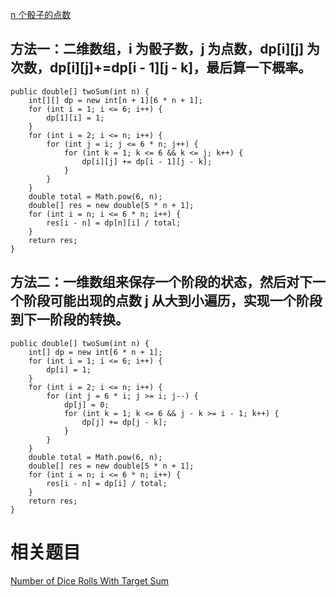[n 个骰子的点数](https://leetcode-cn.com/problems/nge-tou-zi-de-dian-shu-lcof/)

## 方法一：二维数组，i 为骰子数，j 为点数，dp[i][j] 为次数，dp[i][j]+=dp[i - 1][j - k]，最后算一下概率。

    public double[] twoSum(int n) {
        int[][] dp = new int[n + 1][6 * n + 1];
        for (int i = 1; i <= 6; i++) {
            dp[1][i] = 1;
        }
        for (int i = 2; i <= n; i++) {
            for (int j = i; j <= 6 * n; j++) {
                for (int k = 1; k <= 6 && k <= j; k++) {
                    dp[i][j] += dp[i - 1][j - k];
                }
            }
        }
        double total = Math.pow(6, n);
        double[] res = new double[5 * n + 1];
        for (int i = n; i <= 6 * n; i++) {
            res[i - n] = dp[n][i] / total;
        }
        return res;
    }

## 方法二：一维数组来保存一个阶段的状态，然后对下一个阶段可能出现的点数 j 从大到小遍历，实现一个阶段到下一阶段的转换。

    public double[] twoSum(int n) {
        int[] dp = new int[6 * n + 1];
        for (int i = 1; i <= 6; i++) {
            dp[i] = 1;
        }
        for (int i = 2; i <= n; i++) {
            for (int j = 6 * i; j >= i; j--) {
                dp[j] = 0;
                for (int k = 1; k <= 6 && j - k >= i - 1; k++) {
                    dp[j] += dp[j - k];
                }
            }
        }
        double total = Math.pow(6, n);
        double[] res = new double[5 * n + 1];
        for (int i = n; i <= 6 * n; i++) {
            res[i - n] = dp[i] / total;
        }
        return res;
    }

# 相关题目

[Number of Dice Rolls With Target Sum](https://leetcode.com/problems/number-of-dice-rolls-with-target-sum/)
